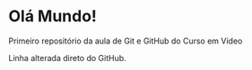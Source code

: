 # Olá Mundo!
 Primeiro repositório da aula de Git e GitHub do Curso em Vídeo

Linha alterada direto do GitHub.
